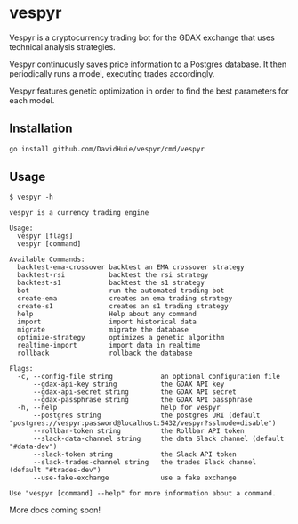 # vespyr

Vespyr is a cryptocurrency trading bot for the GDAX exchange that uses
technical analysis strategies.

Vespyr continuously saves price information to a Postgres database. It
then periodically runs a model, executing trades accordingly.

Vespyr features genetic optimization in order to find the best
parameters for each model.

## Installation

```bash
go install github.com/DavidHuie/vespyr/cmd/vespyr
```

## Usage

```text
$ vespyr -h

vespyr is a currency trading engine

Usage:
  vespyr [flags]
  vespyr [command]

Available Commands:
  backtest-ema-crossover backtest an EMA crossover strategy
  backtest-rsi           backtest the rsi strategy
  backtest-s1            backtest the s1 strategy
  bot                    run the automated trading bot
  create-ema             creates an ema trading strategy
  create-s1              creates an s1 trading strategy
  help                   Help about any command
  import                 import historical data
  migrate                migrate the database
  optimize-strategy      optimizes a genetic algorithm
  realtime-import        import data in realtime
  rollback               rollback the database

Flags:
  -c, --config-file string            an optional configuration file
      --gdax-api-key string           the GDAX API key
      --gdax-api-secret string        the GDAX API secret
      --gdax-passphrase string        the GDAX API passphrase
  -h, --help                          help for vespyr
      --postgres string               the postgres URI (default "postgres://vespyr:password@localhost:5432/vespyr?sslmode=disable")
      --rollbar-token string          the Rollbar API token
      --slack-data-channel string     the data Slack channel (default "#data-dev")
      --slack-token string            the Slack API token
      --slack-trades-channel string   the trades Slack channel (default "#trades-dev")
      --use-fake-exchange             use a fake exchange

Use "vespyr [command] --help" for more information about a command.
```

More docs coming soon!
